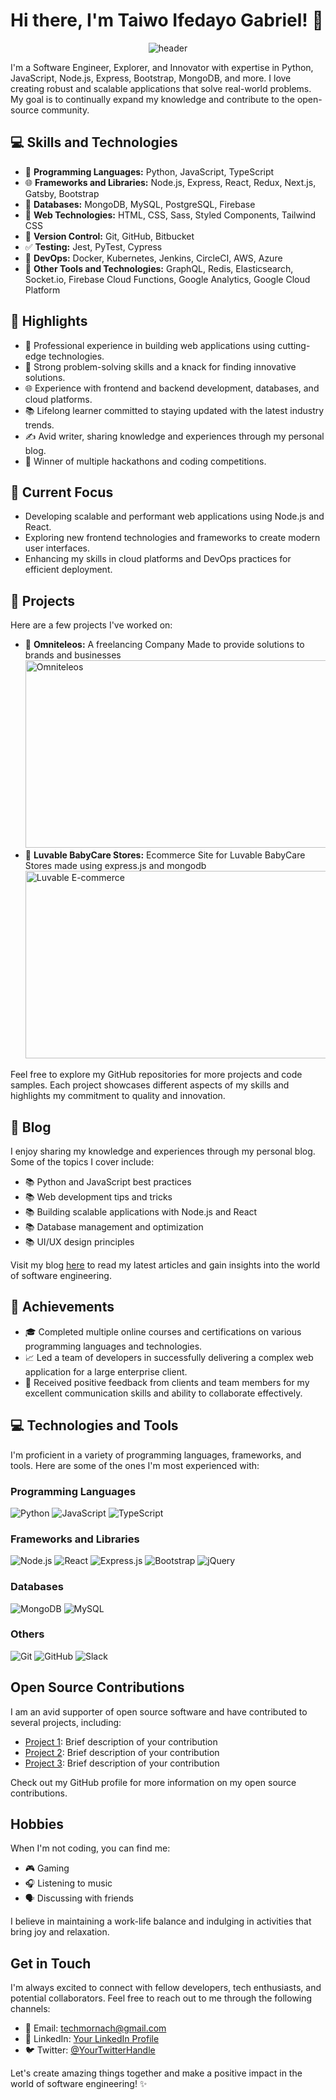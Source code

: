 # Hi there, I'm Taiwo Ifedayo Gabriel! 👋

<p align='center'>
  <img src='https://i.ibb.co/Y8dF9Mn/about.png' alt='header'>
</p>

I'm a Software Engineer, Explorer, and Innovator with expertise in Python, JavaScript, Node.js, Express, Bootstrap, MongoDB, and more. I love creating robust and scalable applications that solve real-world problems. My goal is to continually expand my knowledge and contribute to the open-source community.

## 💻 Skills and Technologies

- 🚀 **Programming Languages:** Python, JavaScript, TypeScript
- 🌐 **Frameworks and Libraries:** Node.js, Express, React, Redux, Next.js, Gatsby, Bootstrap
- 💾 **Databases:** MongoDB, MySQL, PostgreSQL, Firebase
- 🔧 **Web Technologies:** HTML, CSS, Sass, Styled Components, Tailwind CSS
- 🔀 **Version Control:** Git, GitHub, Bitbucket
- ✅ **Testing:** Jest, PyTest, Cypress
- 🐳 **DevOps:** Docker, Kubernetes, Jenkins, CircleCI, AWS, Azure
- 🚀 **Other Tools and Technologies:** GraphQL, Redis, Elasticsearch, Socket.io, Firebase Cloud Functions, Google Analytics, Google Cloud Platform

## 🌟 Highlights

- 💼 Professional experience in building web applications using cutting-edge technologies.
- 🚀 Strong problem-solving skills and a knack for finding innovative solutions.
- 🌐 Experience with frontend and backend development, databases, and cloud platforms.
- 📚 Lifelong learner committed to staying updated with the latest industry trends.
- ✍️ Avid writer, sharing knowledge and experiences through my personal blog.
- 🥇 Winner of multiple hackathons and coding competitions.

## 🔭 Current Focus

- Developing scalable and performant web applications using Node.js and React.
- Exploring new frontend technologies and frameworks to create modern user interfaces.
- Enhancing my skills in cloud platforms and DevOps practices for efficient deployment.

## 🚀 Projects

Here are a few projects I've worked on:

- 🌟 **Omniteleos:** A freelancing Company Made to provide solutions to brands and businesses \
  <img src='https://i.ibb.co/R3jgjkd/omniteleos.png' alt='Omniteleos' width='600' height='300'>
- 🌟 **Luvable BabyCare Stores:** Ecommerce Site for Luvable BabyCare Stores made using express.js and mongodb \
  <img src='https://i.ibb.co/p0jP3st/luvable-Commerce.png' alt='Luvable E-commerce' width='600' height='300'>

Feel free to explore my GitHub repositories for more projects and code samples. Each project showcases different aspects of my skills and highlights my commitment to quality and innovation.

## 📖 Blog

I enjoy sharing my knowledge and experiences through my personal blog. Some of the topics I cover include:

- 📚 Python and JavaScript best practices
- 📚 Web development tips and tricks
- 📚 Building scalable applications with Node.js and React
- 📚 Database management and optimization
- 📚 UI/UX design principles

Visit my blog [here](https://omniteleos.onrender.com) to read my latest articles and gain insights into the world of software engineering.

## 🎯 Achievements

- 🎓 Completed multiple online courses and certifications on various programming languages and technologies.
- 📈 Led a team of developers in successfully delivering a complex web application for a large enterprise client.
- 🌟 Received positive feedback from clients and team members for my excellent communication skills and ability to collaborate effectively.
## 💻 Technologies and Tools

I'm proficient in a variety of programming languages, frameworks, and tools. Here are some of the ones I'm most experienced with:

### Programming Languages
![Python](https://img.shields.io/badge/Python-3776AB?style=for-the-badge&logo=python&logoColor=white)
![JavaScript](https://img.shields.io/badge/JavaScript-F7DF1E?style=for-the-badge&logo=javascript&logoColor=black)
![TypeScript](https://img.shields.io/badge/TypeScript-007ACC?style=for-the-badge&logo=typescript&logoColor=white)

### Frameworks and Libraries
![Node.js](https://img.shields.io/badge/Node.js-43853D?style=for-the-badge&logo=node.js&logoColor=white)
![React](https://img.shields.io/badge/React-20232A?style=for-the-badge&logo=react&logoColor=61DAFB)
![Express.js](https://img.shields.io/badge/Express.js-000000?style=for-the-badge&logo=express&logoColor=white)
![Bootstrap](https://img.shields.io/badge/Bootstrap-563D7C?style=for-the-badge&logo=bootstrap&logoColor=white)
![jQuery](https://img.shields.io/badge/jQuery-0769AD?style=for-the-badge&logo=jquery&logoColor=white)

### Databases
![MongoDB](https://img.shields.io/badge/MongoDB-4EA94B?style=for-the-badge&logo=mongodb&logoColor=white)
![MySQL](https://img.shields.io/badge/MySQL-00000F?style=for-the-badge&logo=mysql&logoColor=white)

### Others
![Git](https://img.shields.io/badge/Git-F05032?style=for-the-badge&logo=git&logoColor=white)
![GitHub](https://img.shields.io/badge/GitHub-181717?style=for-the-badge&logo=github&logoColor=white)
![Slack](https://img.shields.io/badge/Slack-4A154B?style=for-the-badge&logo=slack&logoColor=white)

## Open Source Contributions

I am an avid supporter of open source software and have contributed to several projects, including:

- [Project 1](https://github.com/project1): Brief description of your contribution
- [Project 2](https://github.com/project2): Brief description of your contribution
- [Project 3](https://github.com/project3): Brief description of your contribution

Check out my GitHub profile for more information on my open source contributions.

## Hobbies

When I'm not coding, you can find me:

- 🎮 Gaming 
- 🎧 Listening to music 
- 🗣️ Discussing with friends

I believe in maintaining a work-life balance and indulging in activities that bring joy and relaxation.

## Get in Touch

I'm always excited to connect with fellow developers, tech enthusiasts, and potential collaborators. Feel free to reach out to me through the following channels:

- 📧 Email: [techmornach@gmail.com](mailto:techmornach@gmail.com) 
- 🔗 LinkedIn: [Your LinkedIn Profile](https://www.linkedin.com/in/tech-mornach) 
- 🐦 Twitter: [@YourTwitterHandle](https://twitter.com/TaiwoIfedayo4)

Let's create amazing things together and make a positive impact in the world of software engineering! ✨
